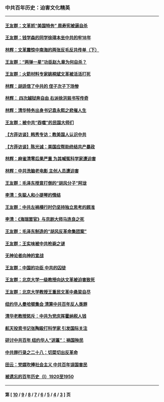 ### 中共百年历史：迫害文化精英
---
#### [王友群：文革抓“美国特务” 周寿宪被逼自杀](../../pages/nf1176111/n14089941.md?10150430) 
#### [王友群：钱学森的同学徐璋本坐中共的牢18年](../../pages/nf1176111/n14089123.md?10150430) 
#### [林辉：文革震惊中南海的两张反毛反共传单（下）](../../pages/nf1176111/n14076376.md?10150430) 
#### [王友群：“两弹一星”功臣赵九章为何自杀？](../../pages/nf1176111/n14059162.md?10150430) 
#### [王友群：火箭材料专家姚桐斌文革被活活打死](../../pages/nf1176111/n14048805.md?10150430) 
#### [林辉：胡适信了中共的 侄子次子下场惨](../../pages/nf1176111/n14019760.md?10150430) 
#### [林辉： 四次越狱奔自由 右派徐洪慈书写传奇](../../pages/nf1176111/n14010438.md?10150430) 
#### [林辉：清华特务出身书记袁永熙之悲催人生](../../pages/nf1176111/n13997413.md?10150430) 
#### [王友群：被中共“吞噬”的民国大师们](../../pages/nf1176111/n13942620.md?10150430) 
#### [【方菲访谈】韩秀专访：教美国人认识中共](../../pages/nf1176111/n13821310.md?10150430) 
#### [【方菲访谈】陈光诚：美国应帮助终结共产暴政](../../pages/nf1176111/n13759521.md?10150430) 
#### [林辉：麻雀清零后果严重 为其喊冤科学家遭迫害](../../pages/nf1176111/n13746900.md?10150430) 
#### [林辉：中共洗脑老电影 主创人员遭迫害](../../pages/nf1176111/n13699437.md?10150430) 
#### [王友群：毛泽东授意打倒的“胡风分子”阿垅](../../pages/nf1176111/n13592541.md?10150430) 
#### [李清：失聪人和小提琴的情结](../../pages/nf1176111/n13459280.md?10150430) 
#### [王友群：中共左祸横行时仍坚持独立思考的顾准](../../pages/nf1176111/n13444722.md?10150430) 
#### [李清：《海瑞罢官》与京剧大师马连良之死](../../pages/nf1176111/n13412316.md?10150430) 
#### [王友群：毛泽东制造的“胡风反革命集团案”](../../pages/nf1176111/n13324909.md?10150430) 
#### [王友群：王实味被中共枪毙之谜](../../pages/nf1176111/n13307502.md?10150430) 
#### [无神论者向神的宣战](../../pages/nf1176111/n13281535.md?10150430) 
#### [王友群：中国的功臣 中共的囚徒](../../pages/nf1176111/n13291790.md?10150430) 
#### [王友群：北京大学一级教授向达文革被迫害致死](../../pages/nf1176111/n13150966.md?10150430) 
#### [王友群：北京大学教授王重民文革中悬梁自尽](../../pages/nf1176111/n13084645.md?10150430) 
#### [纽约华人曼哈顿集会 清算中共百年反人类罪](../../pages/nf1176111/n13084157.md?10150430) 
#### [清华老教授怒斥：中共为党庆挥霍纳税人钱](../../pages/nf1176111/n13071430.md?10150430) 
#### [航天投资书记张陶殴打科学家 引发国际关注](../../pages/nf1176111/n13069132.md?10150430) 
#### [研讨中共百年 纽约华人“送匾”：祸国殃民](../../pages/nf1176111/n13057367.md?10150430) 
#### [中共罪行录之二十八：切菜切出反革命](../../pages/nf1176111/n13030600.md?10150430) 
#### [田云：党媒吹捧社会主义 中共百年误国害民](../../pages/nf1176111/n13006682.md?10150430) 
#### [被遗忘的百年历史（I）1920至1950](../../pages/nf1176111/n12986411.md?10150430) 

---
#### 第 [ [10](./10.md?10150430) / [9](./9.md?10150430) / [8](./8.md?10150430) / [7](./7.md?10150430) / [6](./6.md?10150430) / [5](./5.md?10150430) / [4](./4.md?10150430) / [3](./3.md?10150430) ] 页
